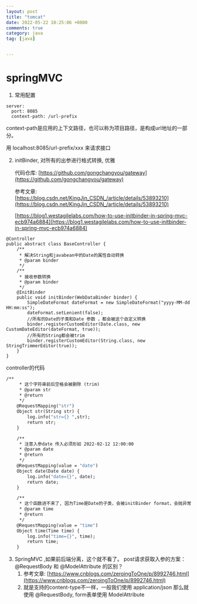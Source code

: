 ```yaml
---
layout: post
title: "tomcat"
date: 2022-05-22 10:25:06 +0800
comments: true
category: java
tag: [java]


---
```


# springMVC


1. 常用配置
```
server:
  port: 8085
  context-path: /url-prefix
```

  context-path是应用的上下文路径，也可以称为项目路径，是构成url地址的一部分。

用 localhost:8085/url-prefix/xxx 来请求接口

2. initBinder,  对所有的出参进行格式转换, 优雅

	代码仓库: [https://github.com/gongchangyou/gateway](https://github.com/gongchangyou/gateway)

    参考文章: [https://blog.csdn.net/KingJin_CSDN_/article/details/53893210](https://blog.csdn.net/KingJin_CSDN_/article/details/53893210)

    [https://blog1.westagilelabs.com/how-to-use-initbinder-in-spring-mvc-ecb974a6884](https://blog1.westagilelabs.com/how-to-use-initbinder-in-spring-mvc-ecb974a6884)
```
@Controller
public abstract class BaseController {
    /**
     * 解决String和javabean中的Date的属性自动转换
     * @param binder
     */
    /**
     * 接收参数转换
     * @param binder
     */
    @InitBinder
    public void initBinder(WebDataBinder binder) {
        SimpleDateFormat dateFormat = new SimpleDateFormat("yyyy-MM-dd HH:mm:ss");
        dateFormat.setLenient(false);
        //所有的Date的子类和Date 参数 ，都会被这个自定义转换
        binder.registerCustomEditor(Date.class, new CustomDateEditor(dateFormat, true));
        //所有的String都会被trim
        binder.registerCustomEditor(String.class, new StringTrimmerEditor(true));
    }
}

```

controller的代码
```3
/**
     * 这个字符串前后空格会被删除 (trim)
     * @param str
     * @return
     */
    @RequestMapping("str")
    Object str(String str) {
        log.info("str={} ",str);
        return str;
    }

    /**
     * 注意入参date 传入必须形如 2022-02-12 12:00:00
     * @param date
     * @return
     */
    @RequestMapping(value = "date")
    Object date(Date date) {
        log.info("date={}", date);
        return date;
    }

    /**
     * 这个函数进不来了, 因为Time是Date的子类，会被initBinder format，会抛异常
     * @param time
     * @return
     */
    @RequestMapping(value = "time")
    Object time(Time time) {
        log.info("time={}", time);
        return time;
    }
```

3.  SpringMVC ,如果前后端分离，这个就不看了。 post请求获取入参的方案：@RequestBody 和 @ModelAttribute 的区别？ 
    1.  参考文章: [https://www.cnblogs.com/zeroingToOne/p/8992746.html](https://www.cnblogs.com/zeroingToOne/p/8992746.html)
    2.  就是支持的content-type不一样，一般我们使用 application/json 那么就使用 @RequestBody, form表单使用 ModelAttribute